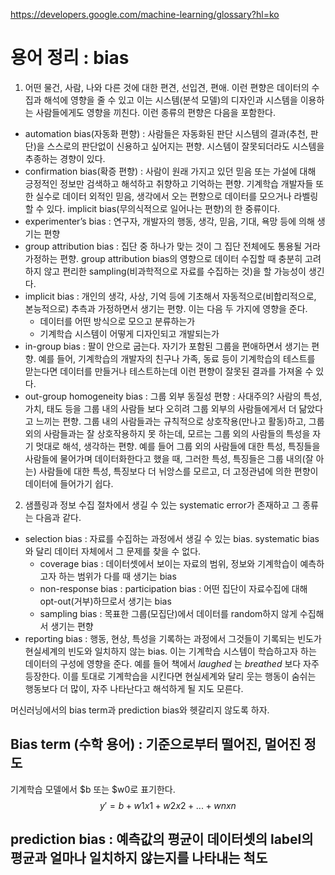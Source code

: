 https://developers.google.com/machine-learning/glossary?hl=ko
# 용어 정리 : bias
1. 어떤 물건, 사람, 나와 다른 것에 대한 편견, 선입견, 편애. 이런 편향은 데이터의 수집과 해석에 영향을 줄 수 있고
이는 시스템(분석 모델)의 디자인과 시스템을 이용하는 사람들에게도 영향을 끼친다. 이런 종류의 편향은 다음을 포함한다.
- automation bias(자동화 편향) : 사람들은 자동화된 판단 시스템의 결과(추천, 판단)을 스스로의 판단없이 신용하고 싶어지는 편향. 시스템이 잘못되더라도 시스템을 추종하는 경향이 있다.
- confirmation bias(확증 편향) : 사람이 원래 가지고 있던 믿음 또는 가설에 대해 긍정적인 정보만 검색하고 해석하고 취향하고 기억하는 편향. 기계학습 개발자들 또한 실수로 데이터 외적인 믿음, 생각에서 오는 편향으로 데이터를 모으거나 라벨링할 수 있다. implicit bias(무의식적으로 일어나는 편향)의 한 중류이다.
- experimenter’s bias : 연구자, 개발자의 행동, 생각, 믿음, 기대, 욕망 등에 의해 생기는 편향
- group attribution bias : 집단 중 하나가 맞는 것이 그 집단 전체에도 통용될 거라 가정하는 편향. group attribution bias의 영향으로 데이터 수집할 때 충분히 고려하지 않고 편리한 sampling(비과학적으로 자료를 수집하는 것)을 할 가능성이 생긴다.
- implicit bias : 개인의 생각, 사상, 기억 등에 기초해서 자동적으로(비합리적으로, 본능적으로) 추측과 가정하면서 생기는 편향. 이는 다음 두 가지에 영향을 준다.
  - 데이터를 어떤 방식으로 모으고 분류하는가
  - 기계학습 시스템이 어떻게 디자인되고 개발되는가     
- in-group bias : 팔이 안으로 굽는다. 자기가 포함된 그룹을 편애하면서 생기는 편향. 예를 들어, 기계학습의 개발자의 친구나 가족, 동료 등이 기계학습의 테스트를 맏는다면 데이터를 만들거나 테스트하는데 이런 편향이 잘못된 결과를 가져올 수 있다.
- out-group homogeneity bias : 그룹 외부 동질성 편향 : 사대주의? 사람의 특성, 가치, 태도 등을 그룹 내의 사람들 보다 오히려 그룹 외부의 사람들에게서 더 닮았다고 느끼는 편향. 그룹 내의 사람들과는 규칙적으로 상호작용(만나고 활동)하고, 그룹 외의 사람들과는 잘 상호작용하지 못 하는데, 모르는 그룹 외의 사람들의 특성을 자기 멋대로 해석, 생각하는 편향. 예를 들어 그룹 외의 사람들에 대한 특성, 특징들을 사람들에 물어가며 데이터화한다고 했을 때, 그러한 특성, 특징들은 그룹 내의(잘 아는) 사람들에 대한 특성, 특징보다 더 뉘앙스를 모르고, 더 고정관념에 의한 편향이 데이터에 들어가기 쉽다. 

2. 샘플링과 정보 수집 절차에서 생길 수 있는 systematic error가 존재하고 그 종류는 다음과 같다.
- selection bias : 자료를 수집하는 과정에서 생길 수 있는 bias. systematic bias와 달리 데이터 자체에서 그 문제를 찾을 수 없다.
  - coverage bias : 데이터셋에서 보이는 자료의 범위, 정보와 기계학습이 예측하고자 하는 범위가 다를 때 생기는 bias 
  - non-response bias : participation bias : 어떤 집단이 자료수집에 대해 opt-out(거부)하므로서 생기는 bias
  - sampling bias : 목표한 그룹(모집단)에서 데이터를 random하지 않게 수집해서 생기는 편향
- reporting bias : 행동, 현상, 특성을 기록하는 과정에서 그것들이 기록되는 빈도가 현실세계의 빈도와 일치하지 않는 bias. 이는 기계학습 시스템이 학습하고자 하는 데이터의 구성에 영향을 준다. 예를 들어 책에서 _laughed_ 는 _breathed_ 보다 자주 등장한다. 이를 토대로 기계학습을 시킨다면 현실세계와 달리 웃는 행동이 숨쉬는 행동보다 더 많이, 자주 나타난다고 해석하게 될 지도 모른다. 


머신러닝에서의 bias term과 prediction bias와 헷갈리지 않도록 하자.

## Bias term (수학 용어) : 기준으로부터 떨어진, 멀어진 정도
기계학습 모델에서 $b 또는 $w0로 표기한다.
$$
y' = b + w1x1 + w2x2 + ... + wnxn
$$

## prediction bias : 예측값의 평균이 데이터셋의 label의 평균과 얼마나 일치하지 않는지를 나타내는 척도
